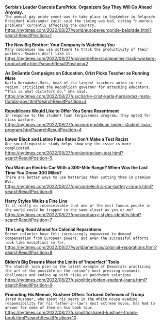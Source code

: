 **Serbia’s Leader Cancels EuroPride. Organizers Say They Will Go Ahead Anyway.**\
`The annual gay pride event was to take place in September in Belgrade. President Aleksandar Vucic said the timing was bad, citing “numerous problems” currently affecting the country.`\
https://nytimes.com/2022/08/27/world/europe/europride-belgrade.html?searchResultPosition=1

**The New Big Brother: Your Company Is Watching You**\
`Many companies now use software to track the productivity of their workers. Readers don’t like it.`\
https://nytimes.com/2022/08/27/opinion/letters/companies-track-workers-productivity.html?searchResultPosition=2

**As DeSantis Campaigns on Education, Crist Picks Teacher as Running Mate**\
`Karla Hernández-Mats, head of the largest teachers union in the region, criticized the Republican governor for attacking educators. “This is what dictators do,” she said.`\
https://nytimes.com/2022/08/27/us/charlie-crist-karla-hernandez-mats-florida-gov.html?searchResultPosition=3

**Republicans Would Like to Offer You Some Resentment**\
`In response to the student loan forgiveness program, they opted for class warfare.`\
https://nytimes.com/2022/08/27/opinion/republican-biden-student-loan-program.html?searchResultPosition=4

**Lower Black and Latino Pass Rates Don’t Make a Test Racist**\
`One sociolinguistic study helps show why the issue is more complicated.`\
https://nytimes.com/2022/08/27/opinion/racism-test.html?searchResultPosition=5

**You Want an Electric Car With a 300-Mile Range? When Was the Last Time You Drove 300 Miles?**\
`There are better ways to use batteries than putting them in premium EVs.`\
https://nytimes.com/2022/08/27/opinion/electric-car-battery-range.html?searchResultPosition=6

**Harry Styles Walks a Fine Line**\
`Is it really so inconceivable that one of the most famous people in the world could be trapped in the same closet as you or me?`\
https://nytimes.com/2022/08/27/opinion/harry-styles-identity.html?searchResultPosition=7

**The Long Road Ahead for Colonial Reparations**\
`Former colonies have felt increasingly empowered to demand compensation from European powers. But even the successful efforts look like exceptions so far.`\
https://nytimes.com/2022/08/27/world/americas/colonial-reparations.html?searchResultPosition=8

**Biden’s Big Dreams Meet the Limits of ‘Imperfect’ Tools**\
`The student loan plan is the latest example of Democrats practicing the art of the possible on the nation’s most pressing economic challenges and ending up with risky or patchwork solutions.`\
https://nytimes.com/2022/08/27/us/politics/biden-student-loans.html?searchResultPosition=9

**Promoting His Memoir, Kushner Offers Tortured Defenses of Trump**\
`Jared Kushner, who spent his years in the White House evading responsibility for his father-in-law’s most extreme moves, has had to answer for some of them on his book tour.`\
https://nytimes.com/2022/08/27/us/politics/jared-kushner-trump-book.html?searchResultPosition=10

